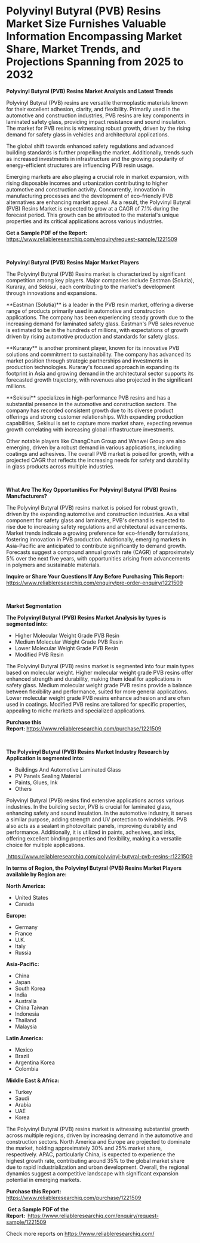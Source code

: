 <p><h1>Polyvinyl Butyral (PVB) Resins Market Size Furnishes Valuable Information Encompassing Market Share, Market Trends, and Projections Spanning from 2025 to 2032</h1></p><p><strong>Polyvinyl Butyral (PVB) Resins Market Analysis and Latest Trends</strong></p>
<p><p>Polyvinyl Butyral (PVB) resins are versatile thermoplastic materials known for their excellent adhesion, clarity, and flexibility. Primarily used in the automotive and construction industries, PVB resins are key components in laminated safety glass, providing impact resistance and sound insulation. The market for PVB resins is witnessing robust growth, driven by the rising demand for safety glass in vehicles and architectural applications. </p><p>The global shift towards enhanced safety regulations and advanced building standards is further propelling the market. Additionally, trends such as increased investments in infrastructure and the growing popularity of energy-efficient structures are influencing PVB resin usage. </p><p>Emerging markets are also playing a crucial role in market expansion, with rising disposable incomes and urbanization contributing to higher automotive and construction activity. Concurrently, innovation in manufacturing processes and the development of eco-friendly PVB alternatives are enhancing market appeal. As a result, the Polyvinyl Butyral (PVB) Resins Market is expected to grow at a CAGR of 7.1% during the forecast period. This growth can be attributed to the material's unique properties and its critical applications across various industries.</p></p>
<p><strong>Get a Sample PDF of the Report:&nbsp;</strong> <a href="https://www.reliableresearchiq.com/enquiry/request-sample/1221509?utm_campaign=3461&utm_medium=2&utm_source=Github&utm_content=ia&utm_term=03042025&utm_id=polyvinyl-butyral-pvb-resins">https://www.reliableresearchiq.com/enquiry/request-sample/1221509</a></p>
<p>&nbsp;</p>
<p><strong>Polyvinyl Butyral (PVB) Resins Major Market Players</strong></p>
<p><p>The Polyvinyl Butyral (PVB) Resins market is characterized by significant competition among key players. Major companies include Eastman (Solutia), Kuraray, and Sekisui, each contributing to the market's development through innovations and expansions.</p><p>**Eastman (Solutia)** is a leader in the PVB resin market, offering a diverse range of products primarily used in automotive and construction applications. The company has been experiencing steady growth due to the increasing demand for laminated safety glass. Eastman's PVB sales revenue is estimated to be in the hundreds of millions, with expectations of growth driven by rising automotive production and standards for safety glass.</p><p>**Kuraray** is another prominent player, known for its innovative PVB solutions and commitment to sustainability. The company has advanced its market position through strategic partnerships and investments in production technologies. Kuraray's focused approach in expanding its footprint in Asia and growing demand in the architectural sector supports its forecasted growth trajectory, with revenues also projected in the significant millions.</p><p>**Sekisui** specializes in high-performance PVB resins and has a substantial presence in the automotive and construction sectors. The company has recorded consistent growth due to its diverse product offerings and strong customer relationships. With expanding production capabilities, Sekisui is set to capture more market share, expecting revenue growth correlating with increasing global infrastructure investments.</p><p>Other notable players like ChangChun Group and Wanwei Group are also emerging, driven by a robust demand in various applications, including coatings and adhesives. The overall PVB market is poised for growth, with a projected CAGR that reflects the increasing needs for safety and durability in glass products across multiple industries.</p></p>
<p>&nbsp;</p>
<p><strong>What Are The Key Opportunities For Polyvinyl Butyral (PVB) Resins Manufacturers?</strong></p>
<p><p>The Polyvinyl Butyral (PVB) resins market is poised for robust growth, driven by the expanding automotive and construction industries. As a vital component for safety glass and laminates, PVB's demand is expected to rise due to increasing safety regulations and architectural advancements. Market trends indicate a growing preference for eco-friendly formulations, fostering innovation in PVB production. Additionally, emerging markets in Asia-Pacific are anticipated to contribute significantly to demand growth. Forecasts suggest a compound annual growth rate (CAGR) of approximately 5% over the next five years, with opportunities arising from advancements in polymers and sustainable materials.</p></p>
<p><strong>Inquire or Share Your Questions If Any Before Purchasing This Report:</strong> <a href="https://www.reliableresearchiq.com/enquiry/pre-order-enquiry/1221509?utm_campaign=3461&utm_medium=2&utm_source=Github&utm_content=ia&utm_term=03042025&utm_id=polyvinyl-butyral-pvb-resins">https://www.reliableresearchiq.com/enquiry/pre-order-enquiry/1221509</a></p>
<p>&nbsp;</p>
<p><strong>Market Segmentation</strong></p>
<p><strong>The Polyvinyl Butyral (PVB) Resins Market Analysis by types is segmented into:</strong></p>
<p><ul><li>Higher Molecular Weight Grade PVB Resin</li><li>Medium Molecular Weight Grade PVB Resin</li><li>Lower Molecular Weight Grade PVB Resin</li><li>Modified PVB Resin</li></ul></p>
<p><p>The Polyvinyl Butyral (PVB) resins market is segmented into four main types based on molecular weight. Higher molecular weight grade PVB resins offer enhanced strength and durability, making them ideal for applications in safety glass. Medium molecular weight grade PVB resins provide a balance between flexibility and performance, suited for more general applications. Lower molecular weight grade PVB resins enhance adhesion and are often used in coatings. Modified PVB resins are tailored for specific properties, appealing to niche markets and specialized applications.</p></p>
<p><strong>Purchase this Report:&nbsp;</strong><a href="https://www.reliableresearchiq.com/purchase/1221509?utm_campaign=3461&utm_medium=2&utm_source=Github&utm_content=ia&utm_term=03042025&utm_id=polyvinyl-butyral-pvb-resins">https://www.reliableresearchiq.com/purchase/1221509</a></p>
<p>&nbsp;</p>
<p><strong>The Polyvinyl Butyral (PVB) Resins Market Industry Research by Application is segmented into:</strong></p>
<p><ul><li>Buildings And Automotive Laminated Glass</li><li>PV Panels Sealing Material</li><li>Paints, Glues, Ink</li><li>Others</li></ul></p>
<p><p>Polyvinyl Butyral (PVB) resins find extensive applications across various industries. In the building sector, PVB is crucial for laminated glass, enhancing safety and sound insulation. In the automotive industry, it serves a similar purpose, adding strength and UV protection to windshields. PVB also acts as a sealant in photovoltaic panels, improving durability and performance. Additionally, it is utilized in paints, adhesives, and inks, offering excellent binding properties and flexibility, making it a versatile choice for multiple applications.</p></p>
<p><a href="https://www.reliableresearchiq.com/polyvinyl-butyral-pvb-resins-r1221509?utm_campaign=3461&utm_medium=2&utm_source=Github&utm_content=ia&utm_term=03042025&utm_id=polyvinyl-butyral-pvb-resins">&nbsp;https://www.reliableresearchiq.com/polyvinyl-butyral-pvb-resins-r1221509</a></p>
<p><strong>In terms of Region, the Polyvinyl Butyral (PVB) Resins Market Players available by Region are:</strong></p>
<p>
    <p> <strong> North America: </strong>
        <ul>
            <li>United States</li>
            <li>Canada</li>
        </ul>
        </p> 
    <p> <strong> Europe: </strong>
        <ul>
            <li>Germany</li>
            <li>France</li>
            <li>U.K.</li>
            <li>Italy</li>
            <li>Russia</li>
        </ul>
        </p> 
    <p> <strong> Asia-Pacific: </strong>
        <ul>
            <li>China</li>
            <li>Japan</li>
            <li>South Korea</li>
            <li>India</li>
            <li>Australia</li>
            <li>China Taiwan</li>
            <li>Indonesia</li>
            <li>Thailand</li>
            <li>Malaysia</li>
        </ul>
        </p> 
    <p> <strong> Latin America: </strong>
        <ul>
            <li>Mexico</li>
            <li>Brazil</li>
            <li>Argentina Korea</li>
            <li>Colombia</li>
        </ul>
        </p> 
    <p> <strong> Middle East & Africa: </strong>
        <ul>
            <li>Turkey</li>
            <li>Saudi</li>
            <li>Arabia</li>
            <li>UAE</li>
            <li>Korea</li>
        </ul>
    </p>
    </p>
<p><p>The Polyvinyl Butyral (PVB) resins market is witnessing substantial growth across multiple regions, driven by increasing demand in the automotive and construction sectors. North America and Europe are projected to dominate the market, holding approximately 30% and 25% market share, respectively. APAC, particularly China, is expected to experience the highest growth rate, contributing around 35% to the global market share due to rapid industrialization and urban development. Overall, the regional dynamics suggest a competitive landscape with significant expansion potential in emerging markets.</p></p>
<p><strong>Purchase this Report: </strong><a href="https://www.reliableresearchiq.com/purchase/1221509?utm_campaign=3461&utm_medium=2&utm_source=Github&utm_content=ia&utm_term=03042025&utm_id=polyvinyl-butyral-pvb-resins">https://www.reliableresearchiq.com/purchase/1221509</a></p>
<p>&nbsp;<strong>Get a Sample PDF of the Report:&nbsp;&nbsp;</strong><a href="https://www.reliableresearchiq.com/enquiry/request-sample/1221509?utm_campaign=3461&utm_medium=2&utm_source=Github&utm_content=ia&utm_term=03042025&utm_id=polyvinyl-butyral-pvb-resins">https://www.reliableresearchiq.com/enquiry/request-sample/1221509</a></p>
<p><strong></strong></p>
<p>Check more reports on <a href="https://www.reliableresearchiq.com/?utm_campaign=3461&utm_medium=2&utm_source=Github&utm_content=ia&utm_term=03042025&utm_id=polyvinyl-butyral-pvb-resins">https://www.reliableresearchiq.com/</a></p>